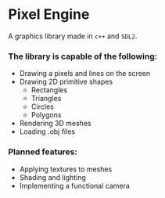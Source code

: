 # Pixel Engine

A graphics library made in `c++` and `SDL2`. 

<h3>The library is capable of the following:</h3>
  <ul>
    <li>Drawing a pixels and lines on the screen</li>
    <li>Drawing 2D primitive shapes
      <ul>
        <li>Rectangles</li>
        <li>Triangles</li>
        <li>Circles</li>
        <li>Polygons</li>
      </ul>
    </li>
    <li>Rendering 3D meshes</li>
    <li>Loading .obj files</li>
  </ul>

<h3>Planned features:</h3>
  <ul>
    <li>Applying textures to meshes</li>
    <li>Shading and lighting</li>
    <li>Implementing a functional camera</li>
  </ul>
  
